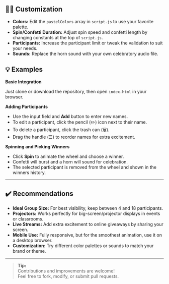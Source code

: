 
## 🧑‍💻 Customization

- **Colors:** Edit the `pastelColors` array in `script.js` to use your favorite palette.
- **Spin/Confetti Duration:** Adjust spin speed and confetti length by changing constants at the top of `script.js`.
- **Participants:** Increase the participant limit or tweak the validation to suit your needs.
- **Sounds:** Replace the horn sound with your own celebratory audio file.

## 💡 Examples

**Basic Integration**

Just clone or download the repository, then open `index.html` in your browser.

**Adding Participants**

- Use the input field and **Add** button to enter new names.
- To edit a participant, click the pencil (✏️) icon next to their name.
- To delete a participant, click the trash can (🗑️).
- Drag the handle (☰) to reorder names for extra excitement.

**Spinning and Picking Winners**

- Click **Spin** to animate the wheel and choose a winner.
- Confetti will burst and a horn will sound for celebration.
- The selected participant is removed from the wheel and shown in the winners history.

---

## ✔️ Recommendations

- **Ideal Group Size:** For best visibility, keep between 4 and 18 participants.
- **Projectors:** Works perfectly for big-screen/projector displays in events or classrooms.
- **Live Streams:** Add extra excitement to online giveaways by sharing your screen.
- **Mobile Use:** Fully responsive, but for the smoothest animation, use it on a desktop browser.
- **Customization:** Try different color palettes or sounds to match your brand or theme.

---

> **Tip:**  
> Contributions and improvements are welcome!  
> Feel free to fork, modify, or submit pull requests.

